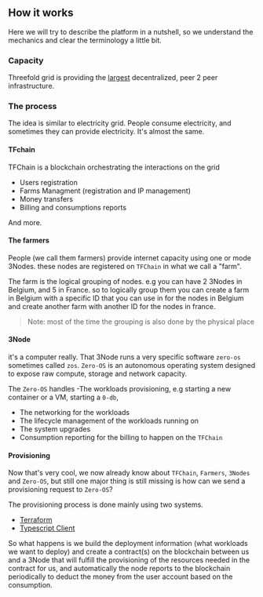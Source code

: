 ## How it works

Here we will try to describe the platform in a nutshell, so we understand the mechanics and clear the terminology a little bit.


### Capacity
Threefold grid is providing the [largest](https://dashboard.grid.tf/explorer/statistics) decentralized, peer 2 peer infrastructure. 


### The process
The idea is similar to electricity grid. People consume electricity, and sometimes they can provide electricity. It's almost the same. 

#### TFchain
TFChain is a blockchain orchestrating the interactions on the grid

- Users registration
- Farms Managment (registration and IP management)
- Money transfers
- Billing and consumptions reports

And more.


#### The farmers
People (we call them farmers) provide internet capacity using one or mode 3Nodes. these nodes are registered on `TFChain` in what we call a "farm". 

The farm is the logical grouping of nodes. e.g you can have 2 3Nodes in Belgium, and 5 in France. so to logically group them you can create a farm in Belgium with a specific ID that you can use in for the nodes in Belgium and create another farm with another ID for the nodes in france. 

> Note: most of the time the grouping is also done by the physical place


#### 3Node
 it's a computer really. That 3Node runs a very specific software `zero-os` sometimes called `zos`. `Zero-OS` is an autonomous operating system designed to expose raw compute, storage and network capacity.

The `Zero-OS` handles 
-The workloads provisioning, e.g starting a new container or a VM, starting a `0-db`,
- The networking for the workloads
- The lifecycle management of the workloads running on 
- The system upgrades
- Consumption reporting for the billing to happen on the `TFChain`


#### Provisioning 
Now that's very cool, we now already know about `TFChain`, `Farmers`, `3Nodes` and `Zero-OS`, but still one major thing is still missing is how can we send a provisioning request to `Zero-OS`?

The provisioning process is done mainly using two systems.

- [Terraform](terraform/grid3_terraform_home.md) 
- [Typescript Client](javascript/grid3_javascript_home.md)



So what happens is we build the deployment information (what workloads we want to deploy) and create a contract(s) on the blockchain between us and a 3Node that will fulfill the provisioning of the resources needed in the contract for us, and automatically the node reports to the blockchain periodically to deduct the money from the user account based on the consumption.